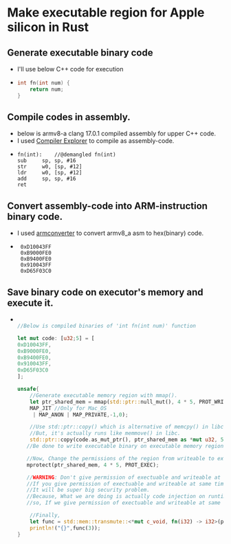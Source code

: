 # Make executable region for Apple silicon in Rust

 ## Generate executable binary code
 - I'll use below C++ code for execution
 - ```C++
   int fn(int num) {
       return num;
   }
   ```

 ## Compile codes in assembly.
 - below is armv8-a clang 17.0.1 compiled assembly for upper C++ code. 
 - I used [Compiler Explorer](https://godbolt.org/) to compile as assembly-code.
 - ```ASM
   fn(int):    //@demangled fn(int)
   sub     sp, sp, #16
   str     w0, [sp, #12]
   ldr     w0, [sp, #12]
   add     sp, sp, #16
   ret
   ```
## Convert assembly-code into ARM-instruction binary code.
 - I used [armconverter](https://armconverter.com/) to convert armv8_a asm to hex(binary) code.
 - ```
    0xD10043FF
    0xB9000FE0
    0xB9400FE0
    0x910043FF
    0xD65F03C0
   ```
## Save binary code on executor's memory and execute it.

 -  ```Rust

    //Below is compiled binaries of 'int fn(int num)' function
    
    let mut code: [u32;5] = [
    0xD10043FF,
    0xB9000FE0,
    0xB9400FE0,
    0x910043FF,
    0xD65F03C0
    ];
    
    unsafe{
        //Generate executable memory region with mmap().
        let ptr_shared_mem = mmap(std::ptr::null_mut(), 4 * 5, PROT_WRITE,
        MAP_JIT //Only for Mac_OS
         | MAP_ANON | MAP_PRIVATE,-1,0);

        //Use std::ptr::copy() which is alternative of memcpy() in libc,
        //But, it's actually runs like memmove() in libc.
        std::ptr::copy(code.as_mut_ptr(), ptr_shared_mem as *mut u32, 5);
       //Be done to write executable binary on executable memory region.

       //Now, Change the permissions of the region from writeable to executable.
       mprotect(ptr_shared_mem, 4 * 5, PROT_EXEC);

       //WARNING: Don't give permission of exectuable and writeable at same time as calling mmap().
       //If you give permission of exectuable and writeable at same time,
       //It will be super big security problem.
       //Because, What we are doing is actually code injection on runtime,
       //so, If we give permission of exectuable and writeable at same time, It is vulnerable to shellcode injection attack.

        //Finally, 
        let func = std::mem::transmute::<*mut c_void, fn(i32) -> i32>(ptr_shared_mem);
        println!("{}",func(3));
    }
    ```


  
